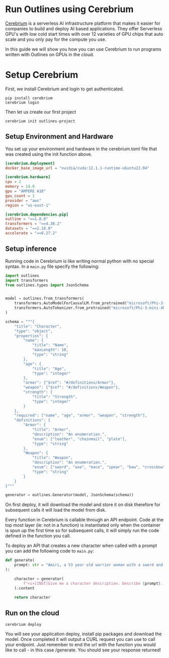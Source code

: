 # Run Outlines using Cerebrium

[Cerebrium](https://www.cerebrium.ai/) is a serverless AI infrastructure platform that makes it easier for companies to build and deploy AI based applications. They offer Serverless GPU's with low cold start times with over 12 varieties of GPU chips that auto scale and you only pay for the compute you use.

In this guide we will show you how you can use Cerebrium to run programs written with Outlines on GPUs in the cloud.

# Setup Cerebrium

First, we install Cerebrium and login to get authenticated.

```shell
pip install cerebrium
cerebrium login
```

Then let us create our first project

```shell
cerebrium init outlines-project
```

## Setup Environment and Hardware

You set up your environment and hardware in the cerebrium.toml file that was created using the init function above.

```toml
[cerebrium.deployment]
docker_base_image_url = "nvidia/cuda:12.1.1-runtime-ubuntu22.04"

[cerebrium.hardware]
cpu = 2
memory = 14.0
gpu = "AMPERE A10"
gpu_count = 1
provider = "aws"
region = "us-east-1"

[cerebrium.dependencies.pip]
outline = "==1.0.0"
transformers = "==4.38.2"
datasets = "==2.18.0"
accelerate = "==0.27.2"
```

## Setup inference

Running code in Cerebrium is like writing normal python with no special syntax. In a `main.py` file specify the following:

```python
import outlines
import transformers
from outlines.types import JsonSchema


model = outlines.from_transformers(
    transformers.AutoModelForCausalLM.from_pretrained("microsoft/Phi-3-mini-4k-instruct"),
    transformers.AutoTokenizer.from_pretrained("microsoft/Phi-3-mini-4k-instruct")
)

schema = """{
    "title": "Character",
    "type": "object",
    "properties": {
        "name": {
            "title": "Name",
            "maxLength": 10,
            "type": "string"
        },
        "age": {
            "title": "Age",
            "type": "integer"
        },
        "armor": {"$ref": "#/definitions/Armor"},
        "weapon": {"$ref": "#/definitions/Weapon"},
        "strength": {
            "title": "Strength",
            "type": "integer"
        }
    },
    "required": ["name", "age", "armor", "weapon", "strength"],
    "definitions": {
        "Armor": {
            "title": "Armor",
            "description": "An enumeration.",
            "enum": ["leather", "chainmail", "plate"],
            "type": "string"
        },
        "Weapon": {
            "title": "Weapon",
            "description": "An enumeration.",
            "enum": ["sword", "axe", "mace", "spear", "bow", "crossbow"],
            "type": "string"
        }
    }
}"""

generator = outlines.Generator(model, JsonSchema(schema))
```

On first deploy, it will download the model and store it on disk therefore for subsequent calls it will load the model from disk.

Every function in Cerebrium is callable through an API endpoint. Code at the top most layer (ie: not in a function) is instantiated only when the container is spun up the first time so for subsequent calls, it will simply run the code defined in the function you call.

To deploy an API that creates a new character when called with a prompt you can add the following code to `main.py`:

```python
def generate(
    prompt: str = "Amiri, a 53 year old warrior woman with a sword and leather armor.",
):

    character = generator(
        f"<s>[INST]Give me a character description. Describe {prompt}.[/INST]"
    ).content

    return character
```


## Run on the cloud

```shell
cerebrium deploy
```

You will see your application deploy, install pip packages and download the model. Once completed it will output a CURL request you can use to call your endpoint. Just remember to end
the url with the function you would like to call - in this case /generate. You should see your response returned!
